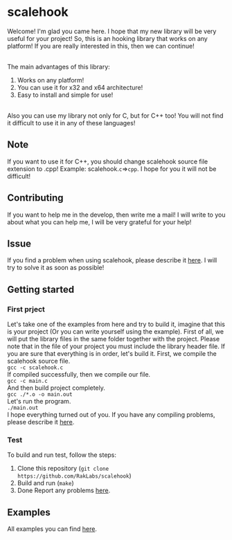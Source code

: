 # scalehook
Welcome! I'm glad you came here. I hope that my new library will be very useful for your project! So, this is an hooking library that works on any platform! If you are really interested in this, then we can continue! <br></br>

The main advantages of this library:
1. Works on any platform!
2. You can use it for x32 and x64 architecture!
3. Easy to install and simple for use! <br></br>

Also you can use my library not only for C, but for C++ too! You will not find it difficult to use it in any of these languages!

## Note
If you want to use it for C++, you should change scalehook source file extension to .cpp! Example: scalehook.`c`=>`cpp`. I hope for you it will not be difficult!

## Contributing
If you want to help me in the develop, then write me a mail! I will write to you about what you can help me, I will be very grateful for your help!

## Issue
If you find a problem when using scalehook, please describe it [here](https://github.com/RakLabs/scalehook/issues). I will try to solve it as soon as possible!

## Getting started
### First prject
Let's take one of the examples from here and try to build it, imagine that this is your project (Or you can write yourself using the example). First of all, we will put the library files in the same folder together with the project. Please note that in the file of your project you must include the library header file. If you are sure that everything is in order, let's build it. First, we compile the scalehook source file. <br>
`gcc -c scalehook.c` <br>
If compiled successfully, then we compile our file. <br>
`gcc -c main.c` <br>
And then build project completely. <br>
`gcc ./*.o -o main.out` <br>
Let's run the program. <br>
`./main.out` <br>
I hope everything turned out of you. If you have any compiling problems, please describe it [here](https://github.com/RakLabs/scalehook/issues).

### Test
To build and run test, follow the steps:
1. Clone this repository (`git clone https://github.com/RakLabs/scalehook`)
2. Build and run (`make`)
3. Done
Report any problems [here](https://github.com/RakLabs/scalehook/issues).

## Examples
All examples you can find [here](https://github.com/RakLabs/scalehook/tree/master/examples).

